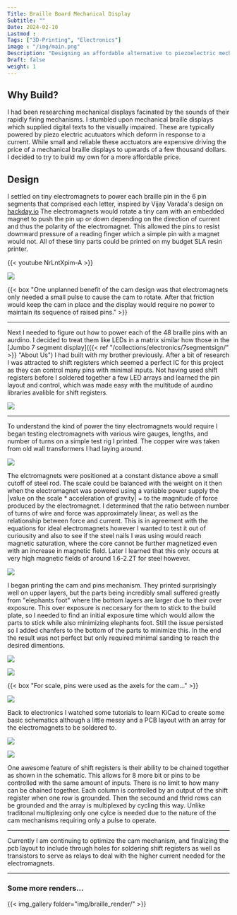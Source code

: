 ```yaml
---
Title: Braille Board Mechanical Display
Subtitle: ""
Date: 2024-02-10
Lastmod : 
Tags: ["3D-Printing", "Electronics"]
image : "/img/main.png"
Description: "Designing an affordable alternative to piezoelectric mechanical braille displays."
Draft: false
weight: 1
---
```


## Why Build?

I had been researching mechanical displays facinated by the sounds of their rapidly firing mechanisms. I stumbled upon mechanical braille displays which supplied digital texts to the visually impaired. These are typically powered by piezo electric acutuators which deform in response to a current. While small and reliable these acctuators are expensive driving the price of a mechanical braille displays to upwards of a few thousand dollars. I decided to try to build my own for a more affordable price.

## Design

I settled on tiny electromagnets to power each braille pin in the 6 pin segments that comprised each letter, inspired by Vijay Varada's design on [hackday.io](https://hackaday.io/project/191181-electromechanical-refreshable-braille-module) The electromagnets would rotate a tiny cam with an embedded magnet to push the pin up or down depending on the direction of current and thus the polarity of the electromagnet. This allowed the pins to resist downward pressure of a reading finger which a simple pin with a magnet would not. All of these tiny parts could be printed on my budget SLA resin printer. 

{{< youtube NrLntXpim-A >}}



![](/img/single_cell_updown.png "") 



{{< box "One unplanned benefit of the cam design was that electromagnets only needed a small pulse to cause the cam to rotate. After that friction would keep the cam in place and the display would require no power to maintain its sequence of raised pins." >}}

***

Next I needed to figure out how to power each of the 48 braille pins with an aurdino. I decided to treat them like LEDs in a matrix similar how those in the [Jumbo 7 segment display]({{< ref "/collections/electronics/7segmentsign/" >}} "About Us") I had built with my brother previously. After a bit of research I was attracted to shift registers which seemed a perfect IC for this project as they can control many pins with minimal inputs. Not having used shift registers before I soldered together a few LED arrays and learned the pin layout and control, which was made easy with the multitude of aurdino libraries avalible for shift registers.  

![](/img/shift_register.jpg "")

---

To understand the kind of power the tiny electromagnets would require I began testing electromagnets with various wire gauges, lengths, and number of turns on a simple test rig I printed. The copper wire was taken from old wall transformers I had laying around.

![](/img/mag_test.jpg "")

The elctromagnets were positioned at a constant distance above a small cutoff of steel rod. The scale could be balanced with the weight on it then when the electromagnet was powered using a variable power supply the |value on the scale * acceleration of gravity| = to the magnitude of force produced by the electromagnet. I determined that the ratio between number of turns of wire and force was approximately linear, as well as the relationship between force and current. This is in agreement with the equations for ideal electromagnets however I wanted to test it out of curiousity and also to see if the steel nails I was using would reach magnetic saturation, where the core cannot be further magnetized even with an increase in magnetic field. Later I learned that this only occurs at very high magnetic fields of around 1.6-2.2T for steel however. 

![](/img/FvT.png "")

I began printing the cam and pins mechanism. They printed surprisingly well on upper layers, but the parts being incredibly small suffered greatly from "elephants foot" where the bottom layers are larger due to their over exposure. This over exposure is neccesary for them to stick to the build plate, so I needed to find an initial exposure time which would allow the parts to stick while also minimizing elephants foot. Still the issue persisted so I added chanfers to the bottom of the parts to minimize this. In the end the result was not perfect but only required minimal sanding to reach the desired dimentions.

![](/img/SLA.jpg "")

![](/img/cam.jpg "")

{{< box "For scale, pins were used as the axels for the cam..." >}}

![](/img/cam2.jpg "")

Back to electronics I watched some tutorials to learn KiCad to create some basic schematics although a little messy and a PCB layout with an array for the electromagnets to be soldered to.

![](/img/schematic.png "")

![](/img/pcb.png "")

One awesome feature of shift registers is their ability to be chained together as shown in the schematic. This allows for 8 more bit or pins to be controlled with the same amount of inputs. There is no limit to how many can be chained together. Each column is controlled by an output of the shift register when one row is grounded. Then the secound and thrid rows can be grounded and the array is multiplexed by cycling this way. Unlike traditonal multiplexing only one cylce is needed due to the nature of the cam mechanisms requiring only a pulse to operate. 

***
Currently I am continuing to optimize the cam mechanism, and finalizing the pcb layout to include through holes for soldering shift registers as well as transistors to serve as relays to deal with the higher current needed for the electromagnets.
***
### Some more renders...

{{< img_gallery  folder="img/braille_render/" >}}


